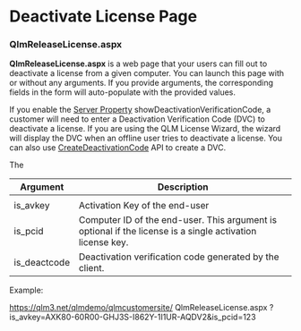 # Deactivate License Page

### QlmReleaseLicense.aspx <a href="#h_01hdm5wzxv8q8mxzw1y5w2xffp" id="h_01hdm5wzxv8q8mxzw1y5w2xffp"></a>

**QlmReleaseLicense.aspx** is a web page that your users can fill out to deactivate a license from a given computer. You can launch this page with or without any arguments. If you provide arguments, the corresponding fields in the form will auto-populate with the provided values.

If you enable the [Server Property](https://support.soraco.co/hc/en-us/articles/207920563-Server-Properties) showDeactivationVerificationCode, a customer will need to enter a Deactivation Verification Code (DVC) to deactivate a license. If you are using the QLM License Wizard, the wizard will display the DVC when an offline user tries to deactivate a license. You can also use [CreateDeactivationCode](https://support.soraco.co/hc/en-us/articles/360031442411-QlmLicense-CreateDeactivationCode) API to create a DVC.

The

| **Argument**  | **Description**                                                                                           |
| ------------- | --------------------------------------------------------------------------------------------------------- |
|               |                                                                                                           |
| is\_avkey     | Activation Key of the end-user                                                                            |
| is\_pcid      | Computer ID of the end-user. This argument is optional if the license is a single activation license key. |
| is\_deactcode | Deactivation verification code generated by the client.                                                   |

&#x20;

Example:&#x20;

https://qlm3.net/qlmdemo/qlmcustomersite/ QlmReleaseLicense.aspx ?is\_avkey=AXK80-60R00-GHJ3S-I862Y-1I1UR-AQDV2\&is\_pcid=123
